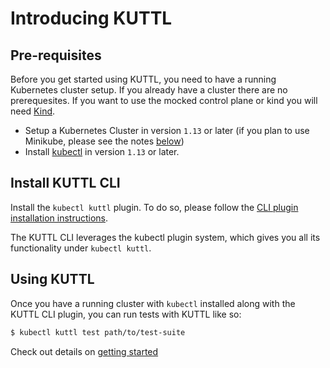 # Introducing KUTTL

## Pre-requisites

Before you get started using KUTTL, you need to have a running Kubernetes cluster setup. If you already have a cluster there are no prerequesites.  If you want to use the mocked control plane or kind you will need [Kind](https://github.com/kubernetes-sigs/kind).

- Setup a Kubernetes Cluster in version `1.13` or later (if you plan to use Minikube, please see the notes [below](#notes-on-minikube))
- Install [kubectl](https://kubernetes.io/docs/tasks/tools/install-kubectl/) in version `1.13` or later.

## Install KUTTL CLI

Install the `kubectl kuttl` plugin. To do so, please follow the [CLI plugin installation instructions](cli.md).

The KUTTL CLI leverages the kubectl plugin system, which gives you all its functionality under `kubectl kuttl`.

## Using KUTTL

Once you have a running cluster with `kubectl` installed along with the KUTTL CLI plugin, you can run tests with KUTTL like so:

```bash
$ kubectl kuttl test path/to/test-suite
```

Check out details on [getting started](testing.md)
